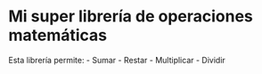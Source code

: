 # Mi super librería de operaciones matemáticas

Esta librería permite:
    - Sumar
    - Restar
    - Multiplicar
    - Dividir
